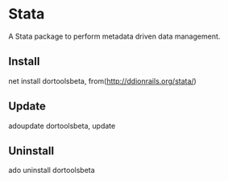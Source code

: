 # Stata

A Stata package to perform metadata driven data management.

## Install
net install dortoolsbeta, from(http://ddionrails.org/stata/)

## Update
adoupdate dortoolsbeta, update

## Uninstall
ado uninstall dortoolsbeta
